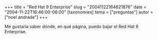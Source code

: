 +++
title = "Red Hat 9 Enterprise"
slug = "20041122164621876"
date = "2004-11-22T16:46:00-06:00"
[taxonomies]
tema = ["preguntas"]
autor = ["noel andrade"]
+++

Me gustaría saber dónde, en qué página, puedo bajar el Red Hat 9
Enterprise.
